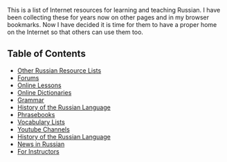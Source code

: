 This is a list of Internet resources for learning and teaching Russian.
I have been collecting these for years now on other pages and in my
browser bookmarks. Now I have decided it is time for them to have
a proper home on the Internet so that others can use them too.
## Table of Contents
* [Other Russian Resource Lists](for-all/other-lists)
* [Forums](for-all/forums)
* [Online Lessons](for-all/lessons)
* [Online Dictionaries](for-all/dictionaries)
* [Grammar](for-all/grammar)
* [History of the Russian Language](for-all/history)
* [Phrasebooks](for-all/phrasebooks)
* [Vocabulary Lists](for-all/vocabulary-lists)
* [Youtube Channels](for-all/youtube-channels)
* [History of the Russian Language](for-all/language-history)
* [News in Russian](for-all/news-in-russian)
* [For Instructors](for-instructors/)
